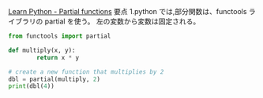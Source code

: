 [Learn Python - Partial functions](https://www.learnpython.org/en/Partial_functions)
要点
1.python では,部分関数は、functools ライブラリの partial を使う。
左の変数から変数は固定される。

```python
from functools import partial

def multiply(x, y):
        return x * y

# create a new function that multiplies by 2
dbl = partial(multiply, 2)
print(dbl(4))
```
